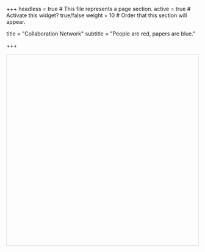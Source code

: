 +++
headless = true  # This file represents a page section.
active = true  # Activate this widget? true/false
weight = 10  # Order that this section will appear.

title = "Collaboration Network"
subtitle = "People are red, papers are blue."

+++

<link rel="stylesheet" href="https://cdnjs.cloudflare.com/ajax/libs/vis/4.16.1/vis.css" type="text/css" />
<script type="text/javascript" src="https://cdnjs.cloudflare.com/ajax/libs/vis/4.16.1/vis-network.min.js"> </script>
<div id = "mynetwork" class="col-12" style="height:500px; border: 1px solid lightgray;"></div>

<script type="text/javascript">

              // initialize global variables.
              var edges;
              var nodes;
              var allNodes;
              var allEdges;
              var nodeColors;
              var originalNodes;
              var network;
              var container;
              var options, data;
              var filter = {
                  item : '',
                  property : '',
                  value : []
              };

              

              

              // This method is responsible for drawing the graph, returns the drawn network
              function drawGraph() {
                  var container = document.getElementById('mynetwork');

                  

                  // parsing and collecting nodes and edges from the python
nodes = new vis.DataSet([{"color": "#f54e42", "font": "20px", "id": "Austin R. Benson", "label": "Austin R. Benson", "shape": "dot", "title": "Austin R. Benson"}, {"color": "#f54e42", "font": "20px", "id": "Arnold L Rosenberg", "label": "Arnold L Rosenberg", "shape": "dot", "title": "Arnold L Rosenberg"}, {"color": "#f54e42", "font": "20px", "id": "Thomas Zeng", "label": "Thomas Zeng", "shape": "dot", "title": "Thomas Zeng"}, {"color": "#f54e42", "font": "20px", "id": "Ben Aoki-Sherwood", "label": "Ben Aoki-Sherwood", "shape": "dot", "title": "Ben Aoki-Sherwood"}, {"color": "#f54e42", "font": "20px", "id": "Tina Liu", "label": "Tina Liu", "shape": "dot", "title": "Tina Liu"}, {"color": "#f54e42", "font": "20px", "id": "Anna Ritz", "label": "Anna Ritz", "shape": "dot", "title": "Anna Ritz"}, {"color": "#f54e42", "font": "20px", "id": "Tanvi Namjoshi", "label": "Tanvi Namjoshi", "shape": "dot", "title": "Tanvi Namjoshi"}, {"color": "#f54e42", "font": "20px", "id": "Longqi Yang", "label": "Longqi Yang", "shape": "dot", "title": "Longqi Yang"}, {"color": "#f54e42", "font": "20px", "id": "Johan Ugander", "label": "Johan Ugander", "shape": "dot", "title": "Johan Ugander"}, {"color": "#f54e42", "font": "20px", "id": "Frank Thomson Leighton", "label": "Frank Thomson Leighton", "shape": "dot", "title": "Frank Thomson Leighton"}, {"color": "#f54e42", "font": "20px", "id": "Fan R. K. Chung", "label": "Fan R. K. Chung", "shape": "dot", "title": "Fan R. K. Chung"}, {"color": "#f54e42", "font": "20px", "id": "Mengting Wan", "label": "Mengting Wan", "shape": "dot", "title": "Mengting Wan"}, {"color": "#f54e42", "font": "20px", "id": "Zach DiNardo", "label": "Zach DiNardo", "shape": "dot", "title": "Zach DiNardo"}, {"color": "#f54e42", "font": "20px", "id": "Jaime Teevan", "label": "Jaime Teevan", "shape": "dot", "title": "Jaime Teevan"}, {"color": "#f54e42", "font": "20px", "id": "Catherine Bregou", "label": "Catherine Bregou", "shape": "dot", "title": "Catherine Bregou"}, {"color": "#f54e42", "font": "20px", "id": "Cao Lu", "label": "Cao Lu", "shape": "dot", "title": "Cao Lu"}, {"color": "#f54e42", "font": "20px", "id": "Jennifer Neville", "label": "Jennifer Neville", "shape": "dot", "title": "Jennifer Neville"}, {"color": "#f54e42", "font": "20px", "id": "Paul Erd\u0151s", "label": "Paul Erd\u0151s", "shape": "dot", "title": "Paul Erd\u0151s"}, {"color": "#f54e42", "font": "20px", "id": "Brent Hecht", "label": "Brent Hecht", "shape": "dot", "title": "Brent Hecht"}, {"color": "#f54e42", "font": "20px", "id": "Bonnie Berger", "label": "Bonnie Berger", "shape": "dot", "title": "Bonnie Berger"}, {"color": "#f54e42", "font": "20px", "id": "David Liben-Nowell", "label": "David Liben-Nowell", "shape": "dot", "title": "David Liben-Nowell"}, {"color": "#f54e42", "font": "20px", "id": "Sandeep N Bhatt", "label": "Sandeep N Bhatt", "shape": "dot", "title": "Sandeep N Bhatt"}, {"color": "#f54e42", "font": "20px", "id": "Layla Oesper", "label": "Layla Oesper", "shape": "dot", "title": "Layla Oesper"}, {"color": "#f54e42", "font": "20px", "id": "Patty Commins", "label": "Patty Commins", "shape": "dot", "title": "Patty Commins"}, {"color": "#f54e42", "font": "20px", "id": "Kiran Tomlinson", "label": "Kiran Tomlinson", "shape": "dot", "title": "Kiran Tomlinson"}, {"color": "#f54e42", "font": "20px", "id": "Jon Kleinberg", "label": "Jon Kleinberg", "shape": "dot", "title": "Jon Kleinberg"}, {"color": "#425af5", "id": "Workplace Recommendation with Temporal Network Objectives", "label": "", "shape": "dot", "title": "Workplace Recommendation with Temporal Network Objectives"}, {"color": "#425af5", "id": "Choice Set Optimization Under Discrete Choice Models of Group Decisions", "label": "", "shape": "dot", "title": "Choice Set Optimization Under Discrete Choice Models of Group Decisions"}, {"color": "#425af5", "id": "Parameter, noise, and tree topology effects in tumor phylogeny inference", "label": "", "shape": "dot", "title": "Parameter, noise, and tree topology effects in tumor phylogeny inference"}, {"color": "#425af5", "id": "Reconstructing a three-dimensional model with arbitrary errors", "label": "", "shape": "dot", "title": "Reconstructing a three-dimensional model with arbitrary errors"}, {"color": "#425af5", "id": "Phase Lengths in the Cyclic Cellular Automaton", "label": "", "shape": "dot", "title": "Phase Lengths in the Cyclic Cellular Automaton"}, {"color": "#425af5", "id": "Choice Set Confounding in Discrete Choice", "label": "", "shape": "dot", "title": "Choice Set Confounding in Discrete Choice"}, {"color": "#425af5", "id": "The Moderating Effect of Instant Runoff Voting", "label": "", "shape": "dot", "title": "The Moderating Effect of Instant Runoff Voting"}, {"color": "#425af5", "id": "Distance measures for tumor evolutionary trees", "label": "", "shape": "dot", "title": "Distance measures for tumor evolutionary trees"}, {"color": "#425af5", "id": "Examining tumor phylogeny inference in noisy sequencing data", "label": "", "shape": "dot", "title": "Examining tumor phylogeny inference in noisy sequencing data"}, {"color": "#425af5", "id": "Universal graphs for bounded-degree trees and planar graphs", "label": "", "shape": "dot", "title": "Universal graphs for bounded-degree trees and planar graphs"}, {"color": "#425af5", "id": "Bounding Consideration Probabilities in Consider-Then-Choose Ranking Models", "label": "", "shape": "dot", "title": "Bounding Consideration Probabilities in Consider-Then-Choose Ranking Models"}, {"color": "#425af5", "id": "Summarizing Diverging String Sequences, with Applications to Chain-Letter Petitions", "label": "", "shape": "dot", "title": "Summarizing Diverging String Sequences, with Applications to Chain-Letter Petitions"}, {"color": "#425af5", "id": "On unavoidable graphs", "label": "", "shape": "dot", "title": "On unavoidable graphs"}, {"color": "#425af5", "id": "Learning Interpretable Feature Context Effects in Discrete Choice", "label": "", "shape": "dot", "title": "Learning Interpretable Feature Context Effects in Discrete Choice"}, {"color": "#425af5", "id": "Replicating Electoral Success", "label": "", "shape": "dot", "title": "Replicating Electoral Success"}, {"color": "#425af5", "id": "Targeted Training for Multi-Organization Recommendation", "label": "", "shape": "dot", "title": "Targeted Training for Multi-Organization Recommendation"}, {"color": "#425af5", "id": "Ballot Length in Instant Runoff Voting", "label": "", "shape": "dot", "title": "Ballot Length in Instant Runoff Voting"}, {"color": "#425af5", "id": "Graph-based Methods for Discrete Choice", "label": "", "shape": "dot", "title": "Graph-based Methods for Discrete Choice"}]);
                  edges = new vis.DataSet([{"from": "Examining tumor phylogeny inference in noisy sequencing data", "to": "Kiran Tomlinson"}, {"from": "Examining tumor phylogeny inference in noisy sequencing data", "to": "Layla Oesper"}, {"from": "The Moderating Effect of Instant Runoff Voting", "to": "Kiran Tomlinson"}, {"from": "The Moderating Effect of Instant Runoff Voting", "to": "Johan Ugander"}, {"from": "The Moderating Effect of Instant Runoff Voting", "to": "Jon Kleinberg"}, {"from": "Graph-based Methods for Discrete Choice", "to": "Kiran Tomlinson"}, {"from": "Graph-based Methods for Discrete Choice", "to": "Austin R. Benson"}, {"from": "Ballot Length in Instant Runoff Voting", "to": "Kiran Tomlinson"}, {"from": "Ballot Length in Instant Runoff Voting", "to": "Johan Ugander"}, {"from": "Ballot Length in Instant Runoff Voting", "to": "Jon Kleinberg"}, {"from": "Targeted Training for Multi-Organization Recommendation", "to": "Kiran Tomlinson"}, {"from": "Targeted Training for Multi-Organization Recommendation", "to": "Mengting Wan"}, {"from": "Targeted Training for Multi-Organization Recommendation", "to": "Cao Lu"}, {"from": "Targeted Training for Multi-Organization Recommendation", "to": "Brent Hecht"}, {"from": "Targeted Training for Multi-Organization Recommendation", "to": "Jaime Teevan"}, {"from": "Targeted Training for Multi-Organization Recommendation", "to": "Longqi Yang"}, {"from": "Workplace Recommendation with Temporal Network Objectives", "to": "Kiran Tomlinson"}, {"from": "Workplace Recommendation with Temporal Network Objectives", "to": "Jennifer Neville"}, {"from": "Workplace Recommendation with Temporal Network Objectives", "to": "Longqi Yang"}, {"from": "Workplace Recommendation with Temporal Network Objectives", "to": "Mengting Wan"}, {"from": "Workplace Recommendation with Temporal Network Objectives", "to": "Cao Lu"}, {"from": "Phase Lengths in the Cyclic Cellular Automaton", "to": "Kiran Tomlinson"}, {"from": "Parameter, noise, and tree topology effects in tumor phylogeny inference", "to": "Kiran Tomlinson"}, {"from": "Parameter, noise, and tree topology effects in tumor phylogeny inference", "to": "Layla Oesper"}, {"from": "Summarizing Diverging String Sequences, with Applications to Chain-Letter Petitions", "to": "Patty Commins"}, {"from": "Summarizing Diverging String Sequences, with Applications to Chain-Letter Petitions", "to": "David Liben-Nowell"}, {"from": "Summarizing Diverging String Sequences, with Applications to Chain-Letter Petitions", "to": "Tina Liu"}, {"from": "Summarizing Diverging String Sequences, with Applications to Chain-Letter Petitions", "to": "Kiran Tomlinson"}, {"from": "Distance measures for tumor evolutionary trees", "to": "Zach DiNardo"}, {"from": "Distance measures for tumor evolutionary trees", "to": "Kiran Tomlinson"}, {"from": "Distance measures for tumor evolutionary trees", "to": "Anna Ritz"}, {"from": "Distance measures for tumor evolutionary trees", "to": "Layla Oesper"}, {"from": "Learning Interpretable Feature Context Effects in Discrete Choice", "to": "Kiran Tomlinson"}, {"from": "Learning Interpretable Feature Context Effects in Discrete Choice", "to": "Austin R. Benson"}, {"from": "Choice Set Confounding in Discrete Choice", "to": "Kiran Tomlinson"}, {"from": "Choice Set Confounding in Discrete Choice", "to": "Johan Ugander"}, {"from": "Choice Set Confounding in Discrete Choice", "to": "Austin R. Benson"}, {"from": "Choice Set Optimization Under Discrete Choice Models of Group Decisions", "to": "Kiran Tomlinson"}, {"from": "Choice Set Optimization Under Discrete Choice Models of Group Decisions", "to": "Austin R. Benson"}, {"from": "Reconstructing a three-dimensional model with arbitrary errors", "to": "Bonnie Berger"}, {"from": "Reconstructing a three-dimensional model with arbitrary errors", "to": "Jon Kleinberg"}, {"from": "Reconstructing a three-dimensional model with arbitrary errors", "to": "Frank Thomson Leighton"}, {"from": "Universal graphs for bounded-degree trees and planar graphs", "to": "Sandeep N Bhatt"}, {"from": "Universal graphs for bounded-degree trees and planar graphs", "to": "Fan R. K. Chung"}, {"from": "Universal graphs for bounded-degree trees and planar graphs", "to": "Frank Thomson Leighton"}, {"from": "Universal graphs for bounded-degree trees and planar graphs", "to": "Arnold L Rosenberg"}, {"from": "On unavoidable graphs", "to": "Fan R. K. Chung"}, {"from": "On unavoidable graphs", "to": "Paul Erd\u0151s"}, {"from": "Bounding Consideration Probabilities in Consider-Then-Choose Ranking Models", "to": "Ben Aoki-Sherwood"}, {"from": "Bounding Consideration Probabilities in Consider-Then-Choose Ranking Models", "to": "Catherine Bregou"}, {"from": "Bounding Consideration Probabilities in Consider-Then-Choose Ranking Models", "to": "David Liben-Nowell"}, {"from": "Bounding Consideration Probabilities in Consider-Then-Choose Ranking Models", "to": "Kiran Tomlinson"}, {"from": "Bounding Consideration Probabilities in Consider-Then-Choose Ranking Models", "to": "Thomas Zeng"}, {"from": "Replicating Electoral Success", "to": "Kiran Tomlinson"}, {"from": "Replicating Electoral Success", "to": "Tanvi Namjoshi"}, {"from": "Replicating Electoral Success", "to": "Johan Ugander"}, {"from": "Replicating Electoral Success", "to": "Jon Kleinberg"}]);

                  nodeColors = {};
                  allNodes = nodes.get({ returnType: "Object" });
                  for (nodeId in allNodes) {
                    nodeColors[nodeId] = allNodes[nodeId].color;
                  }
                  allEdges = edges.get({ returnType: "Object" });
                  // adding nodes and edges to the graph
                  data = {nodes: nodes, edges: edges};

                  var options = {
    "configure": {
        "enabled": false
    },
    "edges": {
        "color": {
            "inherit": true
        },
        "smooth": {
            "enabled": true,
            "type": "dynamic"
        }
    },
    "interaction": {
        "dragNodes": true,
        "hideEdgesOnDrag": false,
        "hideNodesOnDrag": false
    },
    "physics": {
        "enabled": true,
        "stabilization": {
            "enabled": true,
            "fit": true,
            "iterations": 1000,
            "onlyDynamicEdges": false,
            "updateInterval": 50
        }
    }
};

                  


                  

                  network = new vis.Network(container, data, options);

                  

                  

                  


                  

                  return network;

              }
              drawGraph();
</script>   